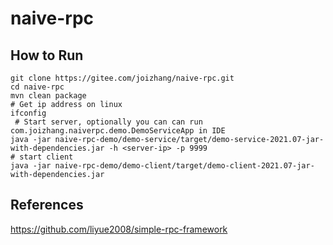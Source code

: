 # naive-rpc

## How to Run

```shell
git clone https://gitee.com/joizhang/naive-rpc.git
cd naive-rpc
mvn clean package
# Get ip address on linux
ifconfig 
 # Start server, optionally you can can run com.joizhang.naiverpc.demo.DemoServiceApp in IDE
java -jar naive-rpc-demo/demo-service/target/demo-service-2021.07-jar-with-dependencies.jar -h <server-ip> -p 9999
# start client
java -jar naive-rpc-demo/demo-client/target/demo-client-2021.07-jar-with-dependencies.jar
```

## References

https://github.com/liyue2008/simple-rpc-framework